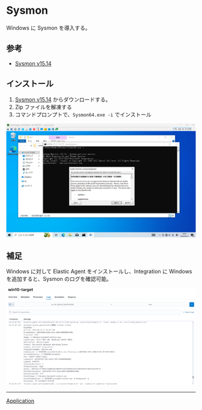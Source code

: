 # Sysmon
Windows に Sysmon を導入する。

## 参考
- [Sysmon v15.14](https://learn.microsoft.com/ja-jp/sysinternals/downloads/sysmon)

## インストール
1. [Sysmon v15.14](https://learn.microsoft.com/ja-jp/sysinternals/downloads/sysmon) からダウンロードする。
2. Zip ファイルを解凍する
3. コマンドプロンプトで、`Sysmon64.exe -i` でインストール

![](./01_sysmon_installation.png)

## 補足
Windows に対して Elastic Agent をインストールし、Integration に Windows を追加すると、Sysmon のログを確認可能。

![](./02_elastic_sysmon.png)

---

[Application](../README.md)
